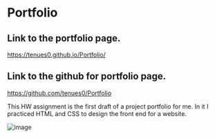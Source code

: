 # Portfolio

## Link to the portfolio page.
https://tenues0.github.io/Portfolio/

## Link to the github for portfolio page.
https://github.com/tenues0/Portfolio

This HW assignment is the first draft of a project portfolio for me. In it I practiced HTML and CSS to design the front end for a website.

![image](https://user-images.githubusercontent.com/95945750/161402388-361f5063-6b0b-4f88-a34c-e15a737e2f20.png)
